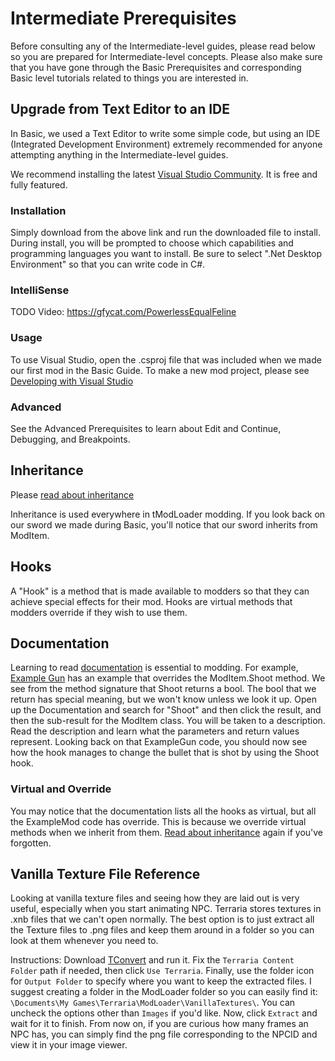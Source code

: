 # Intermediate Prerequisites
Before consulting any of the Intermediate-level guides, please read below so you are prepared for Intermediate-level concepts. Please also make sure that you have gone through the Basic Prerequisites and corresponding Basic level tutorials related to things you are interested in.

## Upgrade from Text Editor to an IDE
In Basic, we used a Text Editor to write some simple code, but using an IDE (Integrated Development Environment) extremely recommended for anyone attempting anything in the Intermediate-level guides.

We recommend installing the latest [Visual Studio Community](https://www.visualstudio.com/vs/community/). It is free and fully featured.

### Installation
Simply download from the above link and run the downloaded file to install. During install, you will be prompted to choose which capabilities and programming languages you want to install. Be sure to select ".Net Desktop Environment" so that you can write code in C#.

### IntelliSense
TODO
Video: https://gfycat.com/PowerlessEqualFeline

### Usage
To use Visual Studio, open the .csproj file that was included when we made our first mod in the Basic Guide. To make a new mod project, please see [Developing with Visual Studio](https://github.com/bluemagic123/tModLoader/wiki/Developing-with-Visual-Studio)

### Advanced
See the Advanced Prerequisites to learn about Edit and Continue, Debugging, and Breakpoints.

## Inheritance
Please [read about inheritance](https://www.tutorialspoint.com/csharp/csharp_inheritance.htm)

Inheritance is used everywhere in tModLoader modding. If you look back on our sword we made during Basic, you'll notice that our sword inherits from ModItem.

## Hooks
A "Hook" is a method that is made available to modders so that they can achieve special effects for their mod. Hooks are virtual methods that modders override if they wish to use them. 

## Documentation
Learning to read [documentation](http://bluemagic123.github.io/tModLoader/html/annotated.html) is essential to modding. For example, [Example Gun](https://github.com/bluemagic123/tModLoader/blob/master/ExampleMod/Items/Weapons/ExampleGun.cs#L50) has an example that overrides the ModItem.Shoot method. We see from the method signature that Shoot returns a bool. The bool that we return has special meaning, but we won't know unless we look it up. Open up the Documentation and search for "Shoot" and then click the result, and then the sub-result for the ModItem class. You will be taken to a description. Read the description and learn what the parameters and return values represent. Looking back on that ExampleGun code, you should now see how the hook manages to change the bullet that is shot by using the Shoot hook.

### Virtual and Override
You may notice that the documentation lists all the hooks as virtual, but all the ExampleMod code has override. This is because we override virtual methods when we inherit from them. [Read about inheritance](https://www.tutorialspoint.com/csharp/csharp_inheritance.htm) again if you've forgotten.

## Vanilla Texture File Reference
Looking at vanilla texture files and seeing how they are laid out is very useful, especially when you start animating NPC. Terraria stores textures in .xnb files that we can't open normally. The best option is to just extract all the Texture files to .png files and keep them around in a folder so you can look at them whenever you need to.    

Instructions: Download [TConvert](https://forums.terraria.org/index.php?threads/tconvert-extract-content-files-and-convert-them-back.61706/) and run it. Fix the `Terraria Content Folder` path if needed, then click `Use Terraria`. Finally, use the folder icon for `Output Folder` to specify where you want to keep the extracted files.  I suggest creating a folder in the ModLoader folder so you can easily find it: `\Documents\My Games\Terraria\ModLoader\VanillaTextures\`. You can uncheck the options other than `Images` if you'd like. Now, click `Extract` and wait for it to finish. From now on, if you are curious how many frames an NPC has, you can simply find the png file corresponding to the NPCID and view it in your image viewer. 